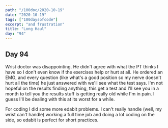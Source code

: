 ```yaml
---
path: "/100doc/2020-10-19"
date: "2020-10-19"
tags: ["100daysofcode"]
excerpt: "and frustration"
title: "Long Haul"
day: "94"
---
```


## Day 94

Wrist doctor was disappointing. He didn't agree with what the PT thinks I have so I don't even know if the exercises help or hurt at all. He ordered an EMG, and every question (like what's a good position so my nerve doesn't hurt all the time) he just answered with we'll see what the test says. I'm not hopeful on the results finding anything, this get a test and I'll see you in a month to tell you the results stuff is getting really old while I'm in pain. I guess I'll be dealing with this at its worst for a while.

For coding I did some more edabit problems. I can't really handle (well, my wrist can't handle) working a full time job and doing a lot coding on the side, so edabit is perfect for short practices.
